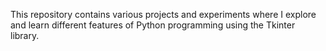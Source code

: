 This repository contains various projects and experiments where I explore and learn different features of Python programming using the Tkinter library.